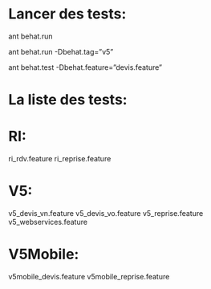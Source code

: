 Lancer des tests:
=====

ant behat.run

ant behat.run -Dbehat.tag=”v5”

ant behat.test -Dbehat.feature=”devis.feature”

La liste des tests:
=====

# RI:
ri_rdv.feature
ri_reprise.feature

# V5:
v5_devis_vn.feature
v5_devis_vo.feature
v5_reprise.feature
v5_webservices.feature

# V5Mobile:
v5mobile_devis.feature
v5mobile_reprise.feature
